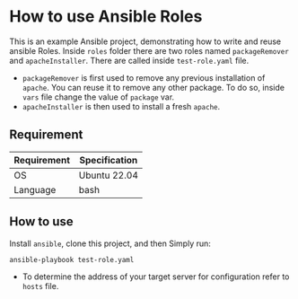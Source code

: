 # How to use Ansible Roles

This is an example Ansible project, demonstrating how to write and reuse ansible Roles.
Inside `roles` folder there are two roles named `packageRemover` and `apacheInstaller`. There are called inside `test-role.yaml` file.
- `packageRemover` is first used to remove any previous installation of `apache`. You can reuse it to remove any other package. To do so, inside `vars` file change the value of `package` var.
- `apacheInstaller` is then used to install a fresh `apache`. 
## Requirement

Requirement         | Specification
------------------- | ----------------------
OS                  | Ubuntu 22.04
Language            | bash


## How to use

Install `ansible`, clone this project, and then Simply run:

```bash
ansible-playbook test-role.yaml
```
- To determine the address of your target server for configuration refer to `hosts` file. 
